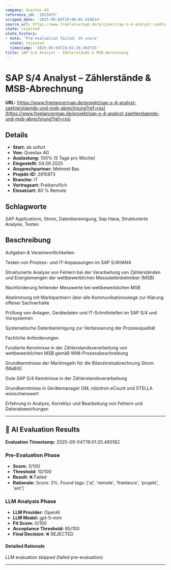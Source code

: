 ```yaml
---
company: Questax AG
reference_id: '2915973'
scraped_date: '2025-09-04T19:00:05.410614'
source_url: https://www.freelancermap.de/projekt/sap-s-4-analyst-zaehlerstaende-und-msb-abrechnung?ref=rss
state: rejected
state_history:
- note: 'Pre-evaluation failed: 3% score'
  state: rejected
  timestamp: '2025-09-04T19:01:20.492715'
title: SAP S/4 Analyst – Zählerstände & MSB-Abrechnung
---
```



# SAP S/4 Analyst – Zählerstände & MSB-Abrechnung
**URL:** [https://www.freelancermap.de/projekt/sap-s-4-analyst-zaehlerstaende-und-msb-abrechnung?ref=rss](https://www.freelancermap.de/projekt/sap-s-4-analyst-zaehlerstaende-und-msb-abrechnung?ref=rss)
## Details
- **Start:** ab sofort
- **Von:** Questax AG
- **Auslastung:** 100% (5 Tage pro Woche)
- **Eingestellt:** 04.09.2025
- **Ansprechpartner:** Mehmet Bas
- **Projekt-ID:** 2915973
- **Branche:** IT
- **Vertragsart:** Freiberuflich
- **Einsatzart:** 80
                                                % Remote

## Schlagworte
SAP Applications, Strom, Datenbereinigung, Sap Hana, Strukturierte Analyse, Testen

## Beschreibung
Aufgaben & Verantwortlichkeiten

Testen von Prozess- und IT-Anpassungen im SAP S/4HANA

Strukturierte Analyse von Fehlern bei der Verarbeitung von Zählerständen und Energiemengen der wettbewerblichen Messstellenbetreiber (MSB)

Nachforderung fehlender Messwerte bei wettbewerblichen MSB

Abstimmung mit Marktpartnern über alle Kommunikationswege zur Klärung offener Sachverhalte

Prüfung von Anlagen, Gerätedaten und IT-Schnittstellen im SAP S/4 und Vorsystemen

Systematische Datenbereinigung zur Verbesserung der Prozessqualität

Fachliche Anforderungen

Fundierte Kenntnisse in der Zählerstandsverarbeitung von wettbewerblichen MSB gemäß WiM-Prozessbeschreibung

Grundkenntnisse der Marktregeln für die Bilanzkreisabrechnung Strom (MaBiS)

Gute SAP S/4 Kenntnisse in der Zählerstandsverarbeitung

Grundkenntnisse in Gerätemanager GM, robotron eCount und STELLA wünschenswert

Erfahrung in Analyse, Korrektur und Bearbeitung von Fehlern und Datenabweichungen

---

## 🤖 AI Evaluation Results

**Evaluation Timestamp:** 2025-09-04T19:01:20.490182

### Pre-Evaluation Phase
- **Score:** 3/100
- **Threshold:** 10/100
- **Result:** ❌ Failed
- **Rationale:** Score: 3%. Found tags: ['ai', 'remote', 'freelance', 'projekt', 'ant']

### LLM Analysis Phase
- **LLM Provider:** OpenAI
- **LLM Model:** gpt-5-mini
- **Fit Score:** 0/100
- **Acceptance Threshold:** 85/100
- **Final Decision:** ❌ REJECTED

#### Detailed Rationale
LLM evaluation skipped (failed pre-evaluation)

---
